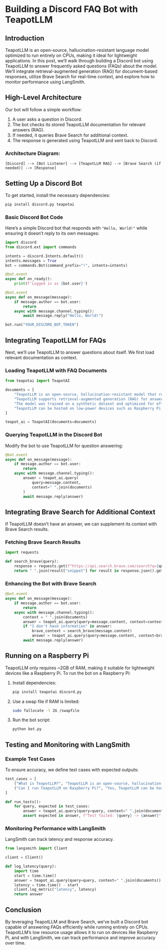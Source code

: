 # Building a Discord FAQ Bot with TeapotLLM

## Introduction

TeapotLLM is an open-source, hallucination-resistant language model optimized to run entirely on CPUs, making it ideal for lightweight applications. In this post, we’ll walk through building a Discord bot using TeapotLLM to answer frequently asked questions (FAQs) about the model. We’ll integrate retrieval-augmented generation (RAG) for document-based responses, utilize Brave Search for real-time context, and explore how to monitor performance using LangSmith.

## High-Level Architecture

Our bot will follow a simple workflow:

1. A user asks a question in Discord.  
2. The bot checks its stored TeapotLLM documentation for relevant answers (RAG).  
3. If needed, it queries Brave Search for additional context.  
4. The response is generated using TeapotLLM and sent back to Discord.  

### Architecture Diagram:
```
[Discord] --> [Bot Listener] --> [TeapotLLM RAG] --> [Brave Search (if needed)] --> [Response]
```

## Setting Up a Discord Bot

To get started, install the necessary dependencies:

```bash
pip install discord.py teapotai
```

### Basic Discord Bot Code

Here’s a simple Discord bot that responds with `"Hello, World!"` while ensuring it doesn’t reply to its own messages:

```python
import discord
from discord.ext import commands

intents = discord.Intents.default()
intents.messages = True
bot = commands.Bot(command_prefix="!", intents=intents)

@bot.event
async def on_ready():
    print(f'Logged in as {bot.user}')

@bot.event
async def on_message(message):
    if message.author == bot.user:
        return
    async with message.channel.typing():
        await message.reply("Hello, World!")

bot.run("YOUR_DISCORD_BOT_TOKEN")
```

## Integrating TeapotLLM for FAQs

Next, we’ll use TeapotLLM to answer questions about itself. We first load relevant documentation as context.

### Loading TeapotLLM with FAQ Documents

```python
from teapotai import TeapotAI

documents = [
    "TeapotLLM is an open-source, hallucination-resistant model that runs on CPUs.",
    "TeapotLLM supports retrieval-augmented generation (RAG) for answering questions using documents.",
    "The model was trained on a synthetic dataset and optimized for efficient question answering.",
    "TeapotLLM can be hosted on low-power devices such as Raspberry Pi.",
]

teapot_ai = TeapotAI(documents=documents)
```

### Querying TeapotLLM in the Discord Bot

Modify the bot to use TeapotLLM for question answering:

```python
@bot.event
async def on_message(message):
    if message.author == bot.user:
        return
    async with message.channel.typing():
        answer = teapot_ai.query(
            query=message.content,
            context=" ".join(documents)
        )
        await message.reply(answer)
```

## Integrating Brave Search for Additional Context

If TeapotLLM doesn’t have an answer, we can supplement its context with Brave Search results.

### Fetching Brave Search Results

```python
import requests

def search_brave(query):
    response = requests.get(f"https://api.search.brave.com/search?q={query}")
    return " ".join(result["snippet"] for result in response.json().get("results", []))
```

### Enhancing the Bot with Brave Search

```python
@bot.event
async def on_message(message):
    if message.author == bot.user:
        return
    async with message.channel.typing():
        context = " ".join(documents)
        answer = teapot_ai.query(query=message.content, context=context)
        if "I don't have information" in answer:
            brave_context = search_brave(message.content)
            answer = teapot_ai.query(query=message.content, context=brave_context)
        await message.reply(answer)
```

## Running on a Raspberry Pi

TeapotLLM only requires ~2GB of RAM, making it suitable for lightweight devices like a Raspberry Pi. To run the bot on a Raspberry Pi:

1. Install dependencies:  
   ```bash
   pip install teapotai discord.py
   ```
2. Use a swap file if RAM is limited:  
   ```bash
   sudo fallocate -l 2G /swapfile
   ```
3. Run the bot script:  
   ```bash
   python bot.py
   ```

## Testing and Monitoring with LangSmith

### Example Test Cases

To ensure accuracy, we define test cases with expected outputs:

```python
test_cases = [
    ("What is TeapotLLM?", "TeapotLLM is an open-source, hallucination-resistant model that runs on CPUs."),
    ("Can I run TeapotLLM on Raspberry Pi?", "Yes, TeapotLLM can be hosted on low-power devices such as Raspberry Pi."),
]

def run_tests():
    for query, expected in test_cases:
        answer = teapot_ai.query(query=query, context=" ".join(documents))
        assert expected in answer, f"Test failed: {query} -> {answer}"
```

### Monitoring Performance with LangSmith

LangSmith can track latency and response accuracy.

```python
from langsmith import Client

client = Client()

def log_latency(query):
    import time
    start = time.time()
    answer = teapot_ai.query(query=query, context=" ".join(documents))
    latency = time.time() - start
    client.log_metric("latency", latency)
    return answer
```

## Conclusion

By leveraging TeapotLLM and Brave Search, we’ve built a Discord bot capable of answering FAQs efficiently while running entirely on CPUs. TeapotLLM’s low resource usage allows it to run on devices like Raspberry Pi, and with LangSmith, we can track performance and improve accuracy over time.
